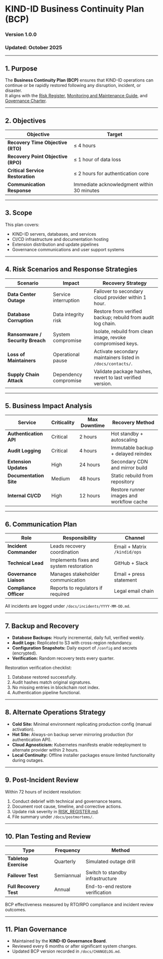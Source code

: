 # KIND-ID Business Continuity Plan (BCP)

### Version 1.0.0  
### Updated: October 2025  

---

## 1. Purpose

The **Business Continuity Plan (BCP)** ensures that KIND-ID operations can continue or be rapidly restored following any disruption, incident, or disaster.  
It aligns with the [Risk Register](../docs/RISK_REGISTER.md), [Monitoring and Maintenance Guide](../docs/MONITORING_AND_MAINTENANCE.md), and [Governance Charter](../docs/GOVERNANCE_CHARTER.md).

---

## 2. Objectives

| Objective | Target |
|------------|---------|
| **Recovery Time Objective (RTO)** | ≤ 4 hours |
| **Recovery Point Objective (RPO)** | ≤ 1 hour of data loss |
| **Critical Service Restoration** | ≤ 2 hours for authentication core |
| **Communication Response** | Immediate acknowledgment within 30 minutes |

---

## 3. Scope

This plan covers:
- KIND-ID servers, databases, and services  
- CI/CD infrastructure and documentation hosting  
- Extension distribution and update pipelines  
- Governance communications and user support systems  

---

## 4. Risk Scenarios and Response Strategies

| Scenario | Impact | Recovery Strategy |
|-----------|---------|-------------------|
| **Data Center Outage** | Service interruption | Failover to secondary cloud provider within 1 hour. |
| **Database Corruption** | Data integrity risk | Restore from verified backup; rebuild from audit log chain. |
| **Ransomware / Security Breach** | System compromise | Isolate, rebuild from clean image, revoke compromised keys. |
| **Loss of Maintainers** | Operational pause | Activate secondary maintainers listed in `/docs/contacts/`. |
| **Supply Chain Attack** | Dependency compromise | Validate package hashes, revert to last verified version. |

---

## 5. Business Impact Analysis

| Service | Criticality | Max Downtime | Recovery Method |
|----------|--------------|--------------|-----------------|
| **Authentication API** | Critical | 2 hours | Hot standby + autoscaling |
| **Audit Logging** | Critical | 4 hours | Immutable backup + delayed reindex |
| **Extension Updates** | High | 24 hours | Secondary CDN and mirror build |
| **Documentation Site** | Medium | 48 hours | Static rebuild from repository |
| **Internal CI/CD** | High | 12 hours | Restore runner images and workflow cache |

---

## 6. Communication Plan

| Role | Responsibility | Channel |
|------|----------------|----------|
| **Incident Commander** | Leads recovery coordination | Email + Matrix `/kindid/ops` |
| **Technical Lead** | Implements fixes and system restoration | GitHub + Slack |
| **Governance Liaison** | Manages stakeholder communication | Email + press statement |
| **Compliance Officer** | Reports to regulators if required | Legal email chain |

All incidents are logged under `/docs/incidents/YYYY-MM-DD.md`.

---

## 7. Backup and Recovery

- **Database Backups:** Hourly incremental, daily full, verified weekly.  
- **Audit Logs:** Replicated to S3 with cross-region redundancy.  
- **Configuration Snapshots:** Daily export of `/config` and secrets (encrypted).  
- **Verification:** Random recovery tests every quarter.  

Restoration verification checklist:
1. Database restored successfully.  
2. Audit hashes match original signatures.  
3. No missing entries in blockchain root index.  
4. Authentication pipeline functional.  

---

## 8. Alternate Operations Strategy

- **Cold Site:** Minimal environment replicating production config (manual activation).  
- **Hot Site:** Always-on backup server mirroring production (for authentication API).  
- **Cloud Agnosticism:** Kubernetes manifests enable redeployment to alternate provider within 2 hours.  
- **Local Continuity:** Offline installer packages ensure limited functionality during outages.  

---

## 9. Post-Incident Review

Within 72 hours of incident resolution:
1. Conduct debrief with technical and governance teams.  
2. Document root cause, timeline, and corrective actions.  
3. Update risk severity in [RISK_REGISTER.md](../docs/RISK_REGISTER.md).  
4. File summary under `/docs/postmortems/`.  

---

## 10. Plan Testing and Review

| Type | Frequency | Method |
|------|------------|--------|
| **Tabletop Exercise** | Quarterly | Simulated outage drill |
| **Failover Test** | Semiannual | Switch to standby infrastructure |
| **Full Recovery Test** | Annual | End-to-end restore verification |

BCP effectiveness measured by RTO/RPO compliance and incident review outcomes.

---

## 11. Plan Governance

- Maintained by the **KIND-ID Governance Board**.  
- Reviewed every 6 months or after significant system changes.  
- Updated BCP version recorded in `/docs/CHANGELOG.md`.  
